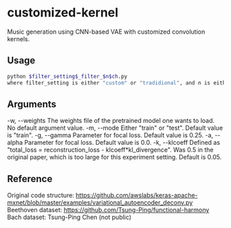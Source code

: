 # customized-kernel
Music generation using CNN-based VAE with customized convolution kernels.

## Usage
```bash
python $filter_setting$_filter_$n$ch.py
where filter_setting is either "custom" or "tradidional", and n is either 2 or 6
```

## Arguments
-w, --weights
	The weights file of the pretrained model one wants to load.
	No default argument value.
-m, --mode
	Either "train" or "test".
	Default value is "train".
-g, --gamma
	Parameter for focal loss.
	Default value is 0.25.
-a, --alpha
	Parameter for focal loss.
	Default value is 0.0.
-k, --klcoeff
	Defined as "total_loss = reconstruction_loss - klcoeff*kl_divergence". Was 0.5 in the original paper, which is too large for this experiment setting.
	Default is 0.05.
## Reference
Original code structure: https://github.com/awslabs/keras-apache-mxnet/blob/master/examples/variational_autoencoder_deconv.py
Beethoven dataset: https://github.com/Tsung-Ping/functional-harmony
Bach dataset: Tsung-Ping Chen (not public)
